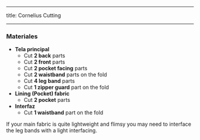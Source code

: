 ***

title: Cornelius Cutting

***

### Materiales

-   **Tela principal**
    -   Cut **2 back** parts
    -   Cut **2 front** parts
    -   Cut **2 pocket facing** parts
    -   Cut **2 waistband** parts on the fold
    -   Cut **4 leg band** parts
    -   Cut **1 zipper guard** part on the fold
-   **Lining (Pocket) fabric**
    -   Cut **2 pocket** parts
-   **Interfaz**
    -   Cut **1 waistband** part on the fold

<Note>

If your main fabric is quite lightweight and flimsy you may need to interface the leg bands with a light interfacing.

</Note>
